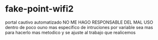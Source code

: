 # fake-point-wifi2
portal cautivo automatizado NO ME HAGO RESPONSABLE DEL MAL USO dentro de poco ouno mas especifico de intruciones por variable sea mas para hacerlo mas metodico y se ajuste al trabajo que realicemos 
